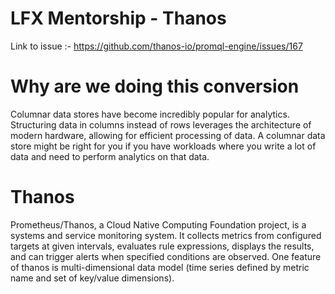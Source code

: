 # LFX Mentorship - Thanos

Link to issue :- https://github.com/thanos-io/promql-engine/issues/167

# Why are we doing this conversion

Columnar data stores have become incredibly popular for analytics. Structuring data in columns instead of rows leverages the architecture of modern hardware, allowing for efficient processing of data. A columnar data store might be right for you if you have workloads where you write a lot of data and need to perform analytics on that data.

# Thanos
Prometheus/Thanos, a Cloud Native Computing Foundation project, is a systems and service monitoring system. It collects metrics from configured targets at given intervals, evaluates rule expressions, displays the results, and can trigger alerts when specified conditions are observed.
One feature of thanos is multi-dimensional data model (time series defined by metric name and set of key/value dimensions).
